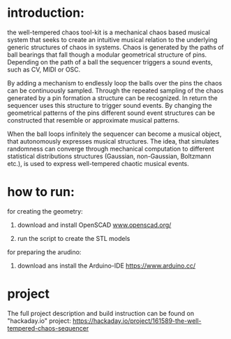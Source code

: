# introduction: 

the well-tempered chaos tool-kit is a mechanical chaos based musical system that seeks to create an intuitive musical relation to the underlying generic structures of chaos in systems. Chaos is generated by the paths of ball bearings that fall though a modular geometrical structure of pins. Depending on the path of a ball the sequencer triggers a sound events, such as CV, MIDI or OSC.

By adding a mechanism to endlessly loop the balls over the pins the chaos can be continuously sampled. Through the repeated sampling of the chaos generated by a pin formation a structure can be recognized. In return the sequencer uses this structure to trigger sound events. By changing the geometrical patterns of the pins different sound event structures can be constructed that resemble or approximate musical patterns. 

When the ball loops infinitely the sequencer can become a musical object, that  autonomously expresses musical structures. The idea, that simulates randomness can converge through mechanical computation to different statistical distributions structures (Gaussian, non-Gaussian, Boltzmann etc.), is used to express well-tempered chaotic musical events. 

# how to run:

for creating the geometry:

1. download and install OpenSCAD
www.openscad.org/

2. run the script to create the STL models


for preparing the arudino:

1. download ans install the Arduino-IDE
https://www.arduino.cc/


# project

The full project description and build  instruction can be found on "hackaday.io" project:
https://hackaday.io/project/161589-the-well-tempered-chaos-sequencer 
